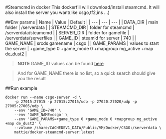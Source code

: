 #Steamcmd in docker
This dockerfill will download/install steamcmd.
It will also install the server you want(like csgo,tf2,ins ...)

##Env params
| Name | Value | Default |
| --- | --- | --- |
| DATA_DIR | main folder | /serverdata |
| STEAMCMD_DIR | folder for steamcmd | /serverdata/steamcmd |
| SERVER_DIR | folder for gamefile | /serverdata/serverfiles |
| GAME_ID | steamid for server | 740 |
| GAME_NAME | srcds gamename | csgo |
| GAME_PARAMS | values to start the server | +game_type 0 +game_mode 0 +mapgroup mg_active +map de_dust2 |

>**NOTE** GAME_ID values can be found [here](https://developer.valvesoftware.com/wiki/Dedicated_Servers_List)

> And for GAME_NAME there is no list, so a quick search should give you the result

##Run example
```
docker run --name csgo-server -d \
	-p 27015:27015 -p 27015:27015/udp -p 27020:27020/udp -p 27005:27005/udp \
	--env 'GAME_ID=740' \
	--env 'GAME_NAME=csgo' \
	--env 'GAME_PARAMS=+game_type 0 +game_mode 0 +mapgroup mg_active +map de_dust2' \
	--volume /share/CACHEDEV1_DATA/Public/VM/Docker/CSGO:/serverdata \
	mattie/docker-steamcmd-server:latest
```
